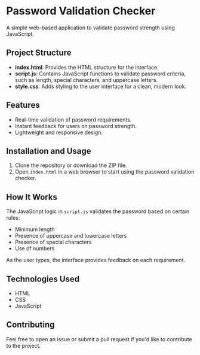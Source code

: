
# Password Validation Checker

A simple web-based application to validate password strength using JavaScript.

## Project Structure

- **index.html**: Provides the HTML structure for the interface.
- **script.js**: Contains JavaScript functions to validate password criteria, such as length, special characters, and uppercase letters.
- **style.css**: Adds styling to the user interface for a clean, modern look.

## Features

- Real-time validation of password requirements.
- Instant feedback for users on password strength.
- Lightweight and responsive design.

## Installation and Usage

1. Clone the repository or download the ZIP file.
2. Open `index.html` in a web browser to start using the password validation checker.

## How It Works

The JavaScript logic in `script.js` validates the password based on certain rules:
- Minimum length
- Presence of uppercase and lowercase letters
- Presence of special characters
- Use of numbers

As the user types, the interface provides feedback on each requirement.

## Technologies Used

- HTML
- CSS
- JavaScript

## Contributing

Feel free to open an issue or submit a pull request if you'd like to contribute to the project.

